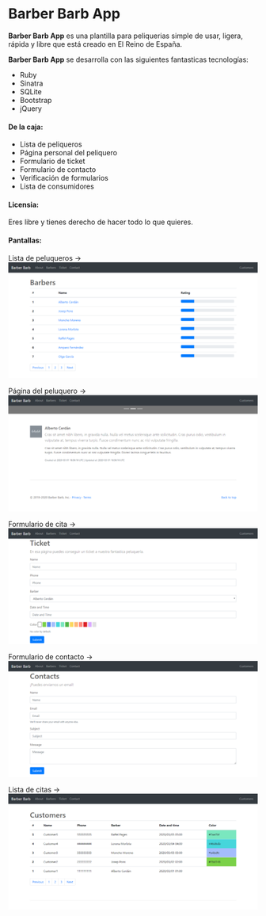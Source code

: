 # Barber Barb App

**Barber Barb App** es una plantilla para peliquerias simple de usar, ligera, rápida y libre que está creado en El Reino de España.

**Barber Barb App** se desarrolla con las siguientes fantasticas tecnologías:

* Ruby
* Sinatra
* SQLite
* Bootstrap
* jQuery

#### De la caja:

* Lista de peliqueros
* Página personal del peliquero
* Formulario de ticket
* Formulario de contacto
* Verificación de formularios
* Lista de consumidores

#### Licensia:

Eres libre y tienes derecho de hacer todo lo que quieres.

#### Pantallas:

Lista de peluqueros ->
![Lista de peluqueros](screenshots/barbers_list.png "Lista de peluqueros")

Página del peluquero ->
![Página del peluquero](screenshots/barber_page.png "Página de peluquero")

Formulario de cita ->
![Formulario de cita](screenshots/ticket_form.png "Formulario de cita")

Formulario de contacto ->
![Formulario de contacto](screenshots/contact_form.png "Formulario de contacto")

Lista de citas ->
![Lista de citas](screenshots/customers_list.png "Lista de citas")